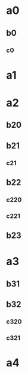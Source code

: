 # a0

## b0

### c0

# a1

# a2

## b20

## b21

### c21

## b22

### c220

### c221

b23
---

a3
===

b31
---

b32
---

### c320
### c321

a4
===
